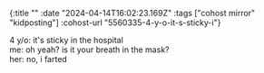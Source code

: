 {:title ""
 :date "2024-04-14T16:02:23.169Z"
 :tags ["cohost mirror" "kidposting"]
 :cohost-url "5560335-4-y-o-it-s-sticky-i"}

4 y/o: it's sticky in the hospital  
me: oh yeah? is it your breath in the mask?  
her: no, i farted
